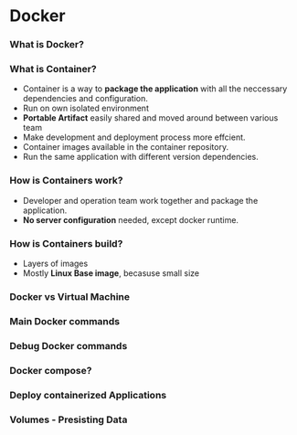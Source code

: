 # Docker
### What is Docker?
### What is Container?
 - Container is a way to **package the application** with all the neccessary dependencies and configuration.
 - Run on own isolated environment
 - **Portable Artifact** easily shared and moved around between various team
 - Make development and deployment process more effcient.
 - Container images available in the container repository.
 - Run the same application with different version dependencies. 
### How is Containers work?
 - Developer and operation team work together and package the application.
 - **No server configuration** needed, except docker runtime.
### How is Containers build?
 - Layers of images
 - Mostly **Linux Base image**, becasuse small size
### Docker vs Virtual Machine
### Main Docker commands
### Debug Docker commands
### Docker compose?
### Deploy containerized Applications
### Volumes - Presisting Data
